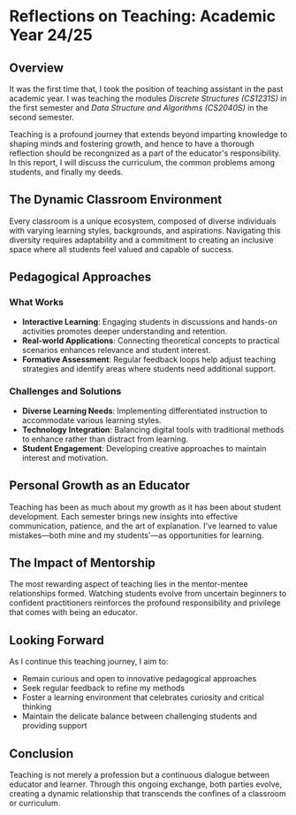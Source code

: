 # Reflections on Teaching: Academic Year 24/25

## Overview

It was the first time that, I took the position of teaching assistant in the past academic year. I was teaching the modules *Discrete Structures (CS1231S)* in the first semester and *Data Structure and Algorithms (CS2040S)* in the second semester.

Teaching is a profound journey that extends beyond imparting knowledge to shaping minds and fostering growth, and hence to have a thorough reflection should be recongnized as a part of the educator's responsibility. In this report, I will discuss the curriculum, the common problems among students, and finally my deeds.

## The Dynamic Classroom Environment

Every classroom is a unique ecosystem, composed of diverse individuals with varying learning styles, backgrounds, and aspirations. Navigating this diversity requires adaptability and a commitment to creating an inclusive space where all students feel valued and capable of success.

## Pedagogical Approaches

### What Works

- **Interactive Learning**: Engaging students in discussions and hands-on activities promotes deeper understanding and retention.
- **Real-world Applications**: Connecting theoretical concepts to practical scenarios enhances relevance and student interest.
- **Formative Assessment**: Regular feedback loops help adjust teaching strategies and identify areas where students need additional support.

### Challenges and Solutions

- **Diverse Learning Needs**: Implementing differentiated instruction to accommodate various learning styles.
- **Technology Integration**: Balancing digital tools with traditional methods to enhance rather than distract from learning.
- **Student Engagement**: Developing creative approaches to maintain interest and motivation.

## Personal Growth as an Educator

Teaching has been as much about my growth as it has been about student development. Each semester brings new insights into effective communication, patience, and the art of explanation. I've learned to value mistakes—both mine and my students'—as opportunities for learning.

## The Impact of Mentorship

The most rewarding aspect of teaching lies in the mentor-mentee relationships formed. Watching students evolve from uncertain beginners to confident practitioners reinforces the profound responsibility and privilege that comes with being an educator.

## Looking Forward

As I continue this teaching journey, I aim to:

- Remain curious and open to innovative pedagogical approaches
- Seek regular feedback to refine my methods
- Foster a learning environment that celebrates curiosity and critical thinking
- Maintain the delicate balance between challenging students and providing support

## Conclusion

Teaching is not merely a profession but a continuous dialogue between educator and learner. Through this ongoing exchange, both parties evolve, creating a dynamic relationship that transcends the confines of a classroom or curriculum.